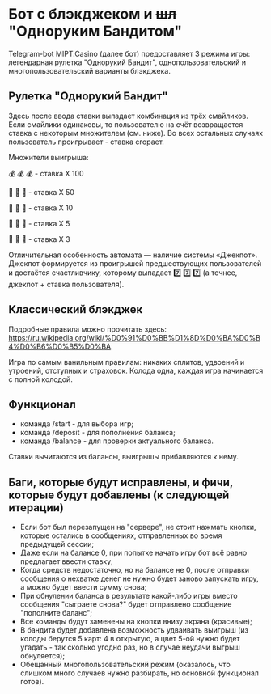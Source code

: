 # Бот с блэкджеком и ~~шл~~ "Одноруким Бандитом"
Telegram-bot MIPT.Casino (далее бот) предоставляет 3 режима игры: легендарная рулетка "Однорукий Бандит", однопользовательский и 
многопользовательский варианты блэкджека.

## Рулетка "Однорукий Бандит"
Здесь после ввода ставки выпадает комбинация из трёх смайликов. Если смайлики одинаковы, 
то пользователю на счёт возвращается ставка с некоторым множителем (см. ниже). 
Во всех остальных случаях пользователь проигрывает - ставка сгорает.

Множители выигрыша:

💰 💰 💰 - cтавка X 100

💎 💎 💎 - cтавка X 50

🍋 🍋 🍋 - ставка X 10

🍎 🍎 🍎 - ставка X 5

🍒 🍒 🍒 - ставка X 3

Отличительная особенность автомата — наличие системы «Джекпот». 
Джекпот формируется из проигрышей предшествующих пользователей и достаётся счастливчику, которому выпадает 7️⃣ 7️⃣ 7️⃣ (а точнее, джекпот + ставка пользователя).

## Классический блэкджек
Подробные правила можно прочитать здесь: https://ru.wikipedia.org/wiki/%D0%91%D0%BB%D1%8D%D0%BA%D0%B4%D0%B6%D0%B5%D0%BA.

Игра по самым ванильным правилам: никаких сплитов, удвоений и утроений, отступных и страховок. Колода одна, каждая игра начинается с полной колодой.

## Функционал
- команда /start - для выбора игр;
- команда /deposit - для пополнения баланса;
- команда /balance - для проверки актуального баланса.

Ставки вычитаются из балансы, выигрышы прибавляются к нему.

## Баги, которые будут исправлены, и фичи, которые будут добавлены (к следующей итерации)
- Если бот был перезапущен на "сервере", не стоит нажмать кнопки, которые остались в сообщениях, отправленных во время предыдущей сессии;
- Даже если на балансе 0, при попытке начать игру бот всё равно предлагает ввести ставку;
- Когда средств недостаточно, но на балансе не 0, после отправки сообщения о нехватке денег не нужно будет заново запускать игру, 
а можно будет ввести сумму снова;
- При обнулении баланса в результате какой-либо игры вместо сообщения "сыграете снова?" будет отправлено сообщение "пополните баланс";
- Все команды будут заменены на кнопки внизу экрана (красивые);
- В бандита будет добавлена возможность удваивать выигрыш (из колоды берутся 5 карт: 4 в открытую, а цвет 5-ой нужно будет угадать - так сколько угодно раз, но
в случае неудачи выгрыш обнуляется);
- Обещанный многопользовательский режим (оказалось, что слишком много случаев нужно разбирать, но основной функционал готов).
